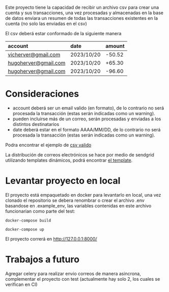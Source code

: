 
Este proyecto tiene la capacidad de recibir un archivo csv para crear una cuenta y sus transacciones, una vez procesadas y almacenadas en la base de datos enviara un resumen de todas las transacciones existentes en la cuenta (no solo las enviadas en el csv)

El csv deberá estar conformado de la siguiente manera


|account|date|amount|
| :- | :- | :- |
|vicherver@gmail.com|2023/10/20|-50.52|
|hugoherver@gmail.com|2023/10/20|+65.30|
|hugoherver@gmail.com|2023/10/20|-96.60|

# Consideraciones

- account deberá ser un email valido (en formato), de lo contrario no será procesada la transacción (estas serán indicadas como un warning).
- pueden incluirse más de un correo, serán procesadas y enviadas a los distintos destinatarios
- date deberá estar en el formato AAAA/MM/DD, de lo contrario no será procesada la transacción (estas serán indicadas como un warning).

Podra encontrar el ejemplo de [csv valido](https://github.com/vherver/bankaccount/blob/main/example.csv)

La distribución de correos electrónicos se hace por medio de sendgrid utilizando templates dinámicos, 
podrá encontrar [el template](https://github.com/vherver/bankaccount/blob/main/backaccount/templates/sendgrid/account_balance.html).


# Levantar proyecto en local

El proyecto está empaquetado en docker para levantarlo en local, una vez clonado el repositorio se debera 
renombrar o crear el archivo .env basandose en .example_env, las variables contenidas en este archivo funcionarian
como parte del test:


```
docker-compose build
```

```
docker-compose up
```

El proyecto correrá en http://127.0.0.1:8000/

# Trabajos a futuro

Agregar celery para realizar envio correos de manera asincrona, complementar 
el proyecto con test (actualmente hay solo 2, los cuales se verifican en CI)
